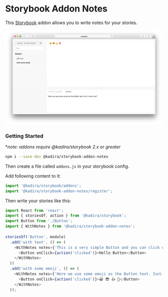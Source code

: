 # Storybook Addon Notes

This [Storybook](https://getstorybook.io) addon allows you to write notes for your stories.

![Storybook Addon Notes Demo](docs/demo.png)

### Getting Started
**note: addons require @kadira/storybook 2.x or greater*

```sh
npm i --save-dev @kadira/storybook-addon-notes
```

Then create a file called `addons.js` in your storybook config.

Add following content to it:

```js
import '@kadira/storybook/addons';
import '@kadira/storybook-addon-notes/register';
```

Then write your stories like this:

```js
import React from 'react';
import { storiesOf, action } from '@kadira/storybook';
import Button from './Button';
import { WithNotes } from '@kadira/storybook-addon-notes';

storiesOf('Button', module)
  .add('with text', () => (
    <WithNotes notes={'This is a very simple Button and you can click on it.'}>
      <Button onClick={action('clicked')}>Hello Button</Button>
    </WithNotes>
  ))
  .add('with some emoji', () => (
    <WithNotes notes={'Here we use some emoji as the Button text. Isn\'t it look nice?'}>
      <Button onClick={action('clicked')}>😀 😎 👍 💯</Button>
    </WithNotes>
  ));
```

